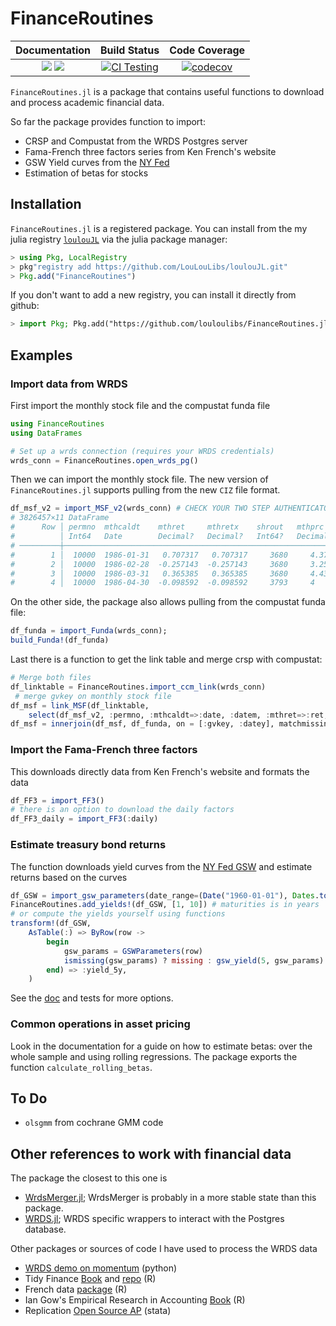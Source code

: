 # FinanceRoutines

| **Documentation**                                                               | **Build Status**                                                                                | **Code Coverage**                                                                                |
|:-------------------------------------------------------------------------------:|:-----------------------------------------------------------------------------------------------:|:------------------------------------------------------------------------------------------------:|
| [![][docs-stable-img]][docs-stable-url] [![][docs-latest-img]][docs-latest-url] | [![CI Testing](https://github.com/louloulibs/FinanceRoutines.jl/actions/workflows/CI.yml/badge.svg?branch=main)](https://github.com/louloulibs/FinanceRoutines.jl/actions/workflows/CI.yml?query=branch%3Amain) | [![codecov](https://codecov.io/gh/louloulibs/FinanceRoutines.jl/graph/badge.svg?token=A6IYNO17NK)](https://codecov.io/gh/louloulibs/FinanceRoutines.jl)


`FinanceRoutines.jl` is a package that contains useful functions to download and process academic financial data.

So far the package provides function to import:

  - CRSP and Compustat from the WRDS Postgres server
  - Fama-French three factors series from Ken French's website
  - GSW Yield curves from the [NY Fed](https://www.federalreserve.gov/pubs/feds/2006/200628/200628abs.html)
  - Estimation of betas for stocks

## Installation

`FinanceRoutines.jl` is a registered package. 
You can install from the my julia registry [`loulouJL`](https://github.com/LouLouLibs/loulouJL) via the julia package manager:
```julia
> using Pkg, LocalRegistry
> pkg"registry add https://github.com/LouLouLibs/loulouJL.git"
> Pkg.add("FinanceRoutines")
```

If you don't want to add a new registry, you can install it directly from github:
```julia
> import Pkg; Pkg.add("https://github.com/louloulibs/FinanceRoutines.jl#main")
```


## Examples

### Import data from WRDS

First import the monthly stock file and the compustat funda file
```julia
using FinanceRoutines
using DataFrames

# Set up a wrds connection (requires your WRDS credentials)
wrds_conn = FinanceRoutines.open_wrds_pg()
```

Then we can import the monthly stock file. 
The new version of `FinanceRoutines.jl` supports pulling from the new `CIZ` file format.
```julia
df_msf_v2 = import_MSF_v2(wrds_conn) # CHECK YOUR TWO STEP AUTHENTICATOR
# 3826457×11 DataFrame
#      Row │ permno  mthcaldt    mthret     mthretx    shrout   mthprc       mthcap         mthprevcap     siccd  naics    datem
#          │ Int64   Date        Decimal?   Decimal?   Int64?   Decimal?     Decimal?       Decimal?       Int64  String?  MonthlyD…
# ─────────┼─────────────────────────────────────────────────────────────────────────────────────────────────────────────────────────
#        1 │  10000  1986-01-31   0.707317   0.707317     3680     4.375          16100           9430      3990  missing  1986-01
#        2 │  10000  1986-02-28  -0.257143  -0.257143     3680     3.25           11960          16100      3990  missing  1986-02
#        3 │  10000  1986-03-31   0.365385   0.365385     3680     4.4375         16330          11960      3990  missing  1986-03
#        4 │  10000  1986-04-30  -0.098592  -0.098592     3793     4              15172          16330      3990  missing  1986-04
```

On the other side, the package also allows pulling from the compustat funda file:
```julia
df_funda = import_Funda(wrds_conn);
build_Funda!(df_funda)
```

Last there is a function to get the link table and merge crsp with compustat:
```julia
# Merge both files
df_linktable = FinanceRoutines.import_ccm_link(wrds_conn)
 # merge gvkey on monthly stock file
df_msf = link_MSF(df_linktable,  
    select(df_msf_v2, :permno, :mthcaldt=>:date, :datem, :mthret=>:ret, :mthcap))
df_msf = innerjoin(df_msf, df_funda, on = [:gvkey, :datey], matchmissing=:notequal)
```

### Import the Fama-French three factors

This downloads directly data from Ken French's website and formats the data

```julia
df_FF3 = import_FF3()
# there is an option to download the daily factors
df_FF3_daily = import_FF3(:daily)
```

### Estimate treasury bond returns

The function downloads yield curves from the [NY Fed GSW](https://www.federalreserve.gov/pubs/feds/2006/200628/200628abs.html) and estimate returns based on the curves

```julia
df_GSW = import_gsw_parameters(date_range=(Date("1960-01-01"), Dates.today()) )
FinanceRoutines.add_yields!(df_GSW, [1, 10]) # maturities is in years
# or compute the yields yourself using functions
transform!(df_GSW, 
    AsTable(:) => ByRow(row -> 
        begin 
            gsw_params = GSWParameters(row)
            ismissing(gsw_params) ? missing : gsw_yield(5, gsw_params)
        end) => :yield_5y,
    )
```

See the [doc](https://louloulibs.github.io/FinanceRoutines.jl/) and tests for more options.
 

### Common operations in asset pricing

Look in the documentation for a guide on how to estimate betas: over the whole sample and using rolling regressions.
The package exports the function `calculate_rolling_betas`.


## To Do

  - `olsgmm` from cochrane GMM code


## Other references to work with financial data

The package the closest to this one is

- [WrdsMerger.jl](https://github.com/junder873/WRDSMerger.jl); WrdsMerger is probably in a more stable state than this package.
- [WRDS.jl](https://github.com/elenev/WRDS.jl); WRDS specific wrappers to interact with the Postgres database.

Other packages or sources of code I have used to process the WRDS data

- [WRDS demo on momentum](https://wrds-www.wharton.upenn.edu/documents/1442/wrds_momentum_demo.html) (python)
- Tidy Finance [Book](https://www.tidy-finance.org) and [repo](https://github.com/tidy-finance/website) (R)
- French data [package](https://nareal.github.io/frenchdata/articles/basic_usage.html) (R)
- Ian Gow's Empirical Research in Accounting [Book](https://iangow.github.io/far_book/) (R)
- Replication [Open Source AP](https://github.com/OpenSourceAP/CrossSection/tree/master) (stata)




[docs-stable-img]: https://img.shields.io/badge/docs-stable-blue.svg
[docs-stable-url]: https://louloulibs.github.io/FinanceRoutines.jl/
[docs-latest-img]: https://img.shields.io/badge/docs-latest-blue.svg
[docs-latest-url]: https://louloulibs.github.io/FinanceRoutines.jl/
 
